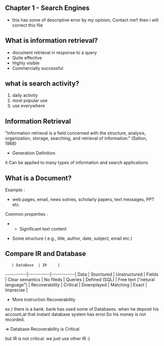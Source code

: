 ## Chapter 1 - Search Engines

* this has some of descriptive error by my opinion, Contact me!! then i will correct this file

## What is information retrieval?

 - document retrieval in response to a query
 - Quite effective
 - Highly visible
 - Commercially successful


## what is search activity?

1. daily activity
2. most popular use 
3. use everywhere


## Information Retrieval

 "Information retrieval is a field concerned with the structure, analysis, organization, storage, searching, and retrieval of information." (Salton, 1968)

 - Generation Definition

it Can be applied to many types of information and search applications

## What is a Document?

Example :

- web pages, email, news sotries, scholarly papers, text messages, PPT etc.

Common properties :

* - Significant text content
- Some structure ( e.g., title, author, date, subject, email etc.)

## Compare IR and Database

	   | DataBase  | IR	    |
-----------|-----------|------------|
Data | Sturctured | Unstructured |
Fields | Clear semantics | No fileds |
Queries | Defined (SQL) | Free text ("netural language") |
Recoverability | Critical | Downplayed |
Matching | Exact | Imprecise |

- More instruction Recoverability 

ex ) there is a bank. bank has used some of Databases. when he deposit his account,at that instant database system has error.So his money is not recorded.

=> Database Recoverability is Critical

but IR is not critical. we just use other IR :)


